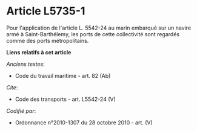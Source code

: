 # Article L5735-1

Pour l'application de l'article L. 5542-24 au marin embarqué sur un navire armé à Saint-Barthélemy, les ports de cette
collectivité sont regardés comme des ports métropolitains.

**Liens relatifs à cet article**

_Anciens textes_:

  - Code du travail maritime - art. 82 (Ab)

_Cite_:

  - Code des transports - art. L5542-24 (V)

_Codifié par_:

  - Ordonnance n°2010-1307 du 28 octobre 2010 - art. (V)
